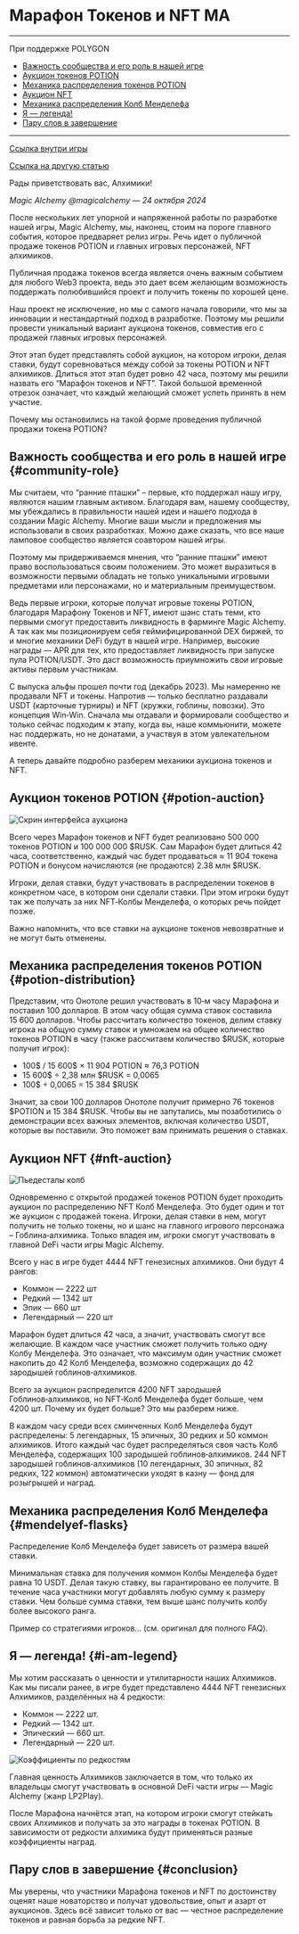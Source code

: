 # Марафон Токенов и NFT MA

---

При поддержке POLYGON

- [Важность сообщества и его роль в нашей игре](#community-role)
- [Аукцион токенов POTION](#potion-auction)
- [Механика распределения токенов POTION](#potion-distribution)
- [Аукцион NFT](#nft-auction)
- [Механика распределения Колб Менделефа](#mendelyef-flasks)
- [Я — легенда!](#i-am-legend)
- [Пару слов в завершение](#conclusion)

---

[Ссылка внутри игры](/world/tavern)

[Ссылка на другую статью](articles/Статистика_по_бете/Статистика_по_бете_ru.md)

Рады приветствовать вас, Алхимики!

_Magic Alchemy @magicalchemy — 24 октября 2024_

После нескольких лет упорной и напряженной работы по разработке нашей игры, Magic Alchemy, мы, наконец, стоим на пороге главного события, которое предваряет релиз игры. Речь идет о публичной продаже токенов POTION и главных игровых персонажей, NFT алхимиков.

Публичная продажа токенов всегда является очень важным событием для любого Web3 проекта, ведь это дает всем желающим возможность поддержать полюбившийся проект и получить токены по хорошей цене.

Наш проект не исключение, но мы с самого начала говорили, что мы за инновации и нестандартный подход в разработке. Поэтому мы решили провести уникальный вариант аукциона токенов, совместив его с продажей главных игровых персонажей.

Этот этап будет представлять собой аукцион, на котором игроки, делая ставки, будут соревноваться между собой за токены POTION и NFT алхимиков. Длиться этот этап будет ровно 42 часа, поэтому мы решили назвать его “Марафон токенов и NFT”. Такой большой временной отрезок означает, что каждый желающий сможет успеть принять в нем участие.

Почему мы остановились на такой форме проведения публичной продажи токена POTION?

## Важность сообщества и его роль в нашей игре {#community-role}

Мы считаем, что “ранние пташки” – первые, кто поддержал нашу игру, являются нашим главным активом. Благодаря вам, нашему сообществу, мы убеждались в правильности нашей идеи и нашего подхода в создании Magic Alchemy. Многие ваши мысли и предложения мы использовали в своих разработках. Можно даже сказать, что все наше ламповое сообщество является соавтором нашей игры.

Поэтому мы придерживаемся мнения, что “ранние пташки” имеют право воспользоваться своим положением. Это может выразиться в возможности первыми обладать не только уникальными игровыми предметами или персонажами, но и материальным преимуществом.

Ведь первые игроки, которые получат игровые токены POTION, благодаря Марафону Токенов и NFT, имеют шанс стать теми, кто первыми смогут предоставить ликвидность в фарминге Magic Alchemy. А так как мы позиционируем себя геймифицированной DEX биржей, то и многие механики DeFi будут в нашей игре. Например, высокие награды — APR для тех, кто предоставляет ликвидность при запуске пула POTION/USDT. Это даст возможность приумножить свои игровые активы первым участникам.

С выпуска альфы прошел почти год (декабрь 2023). Мы намеренно не продавали NFT и токены. Напротив — только бесплатно раздавали USDT (карточные турниры) и NFT (кружки, гоблины, повозки). Это концепция Win‑Win. Сначала мы отдавали и формировали сообщество и только сейчас подходим к этапу, когда вы, наше коммьюнити, можете нас поддержать, но не донатами, а участвуя в этом увлекательном ивенте.

А теперь давайте подробно разберем механики аукциона токенов и NFT.

## Аукцион токенов POTION {#potion-auction}

![Скрин интерфейса аукциона](images/abode.2x.png)

Всего через Марафон токенов и NFT будет реализовано 500 000 токенов POTION и 100 000 000 $RUSK. Сам Марафон будет длиться 42 часа, соответственно, каждый час будет продаваться ≈ 11 904 токена POTION и бонусом начисляются (не продаются) 2.38 млн $RUSK.

Игроки, делая ставки, будут участвовать в распределении токенов в конкретном часе, в котором они сделали ставки. При этом игроки будут так же получать за них NFT‑Колбы Менделефа, о которых речь пойдет позже.

Важно напомнить, что все ставки на аукционе токенов невозвратные и не могут быть отменены.

## Механика распределения токенов POTION {#potion-distribution}

Представим, что Онотоле решил участвовать в 10‑м часу Марафона и поставил 100 долларов. В этом часу общая сумма ставок составила 15 600 долларов. Чтобы рассчитать количество токенов, делим ставку игрока на общую сумму ставок и умножаем на общее количество токенов POTION в часу (также рассчитаем количество $RUSK, которые получит игрок):

- 100$ / 15 600$ × 11 904 POTION ≈ 76,3 POTION
- 15 600$ ÷ 2,38 млн $RUSK = 0,0065
- 100$ ÷ 0,0065 = 15 384 $RUSK

Значит, за свои 100 долларов Онотоле получит примерно 76 токенов $POTION и 15 384 $RUSK. Чтобы вы не запутались, мы позаботились о демонстрации всех важных элементов, включая количество USDT, которые вы поставили. Это поможет вам принимать решения о ставках.

## Аукцион NFT {#nft-auction}

![Пьедесталы колб](images/altar.2x.png)

Одновременно с открытой продажей токенов POTION будет проходить аукцион по распределению NFT Колб Менделефа. Это будет один и тот же аукцион с продажей токена. Игроки, делая ставки в нем, могут получить не только токены, но и шанс на главного игрового персонажа – Гоблина‑алхимика. Только владея им, игроки смогут участвовать в главной DeFi части игры Magic Alchemy.

Всего у нас в игре будет 4444 NFT генезисных алхимиков. Они будут 4 рангов:

- Коммон — 2222 шт
- Редкий — 1342 шт
- Эпик — 660 шт
- Легендарный — 220 шт

Марафон будет длиться 42 часа, а значит, участвовать смогут все желающие. В каждом часе участник сможет получить только одну Колбу Менделефа. Это означает, что максимум один участник сможет накопить до 42 Колб Менделефа, возможно содержащих до 42 зародышей гоблинов‑алхимиков.

Всего за аукцион распределится 4200 NFT зародышей Гоблинов‑алхимиков, но NFT‑Колб Менделефа будет больше, чем 4200 шт. Почему их будет больше? Это мы разберем ниже.

В каждом часу среди всех сминченных Колб Менделефа будут распределены: 5 легендарных, 15 эпичных, 30 редких и 50 коммон алхимиков. Итого каждый час будет распределяться своя часть Колб Менделефа, содержащих 100 зародышей гоблинов‑алхимиков. 244 NFT зародышей гоблинов‑алхимиков (10 легендарных, 30 эпичных, 82 редких, 122 коммон) автоматически уходят в казну — фонд для розыгрышей и наград.

## Механика распределения Колб Менделефа {#mendelyef-flasks}

Распределение Колб Менделефа будет зависеть от размера вашей ставки.

Минимальная ставка для получения коммон Колбы Менделефа будет равна 10 USDT. Делая такую ставку, вы гарантировано ее получите. В течение часа участники могут добавлять любую сумму к размеру ставки. Чем больше сумма ставки, тем выше шанс получить колбу более высокого ранга.

Пример со стратегиями игроков… (см. оригинал для полного FAQ).

## Я — легенда! {#i-am-legend}

Мы хотим рассказать о ценности и утилитарности наших Алхимиков. Как мы писали ранее, в игре будет представлено 4444 NFT генезисных Алхимиков, разделённых на 4 редкости:

- Коммон — 2222 шт.
- Редкий — 1342 шт.
- Эпический — 660 шт.
- Легендарный — 220 шт.

![Коэффициенты по редкостям](images/table.2x.png)

Главная ценность Алхимиков заключается в том, что только их владельцы смогут участвовать в основной DeFi части игры — Magic Alchemy (жанр LP2Play).

После Марафона начнётся этап, на котором игроки смогут стейкать своих Алхимиков и получать за это награды в токенах POTION. В зависимости от редкости алхимика будут применяться разные коэффициенты наград.

## Пару слов в завершение {#conclusion}

Мы уверены, что участники Марафона токенов и NFT по достоинству оценят наше новаторство и получат удовольствие, опыт и азарт от аукционов. Здесь всё зависит только от вас — честное распределение токенов и равная борьба за редкие NFT.
